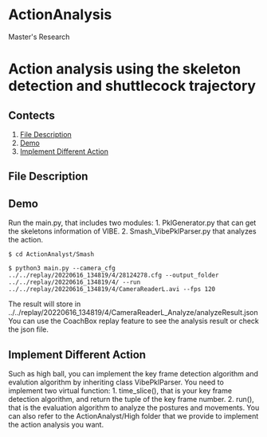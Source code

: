 # ActionAnalysis
Master's Research
# Action analysis using the skeleton detection and shuttlecock trajectory

## Contects
1. [File Description](#File-Description)
2. [Demo](#Demo)
3. [Implement Different Action](#Implement-Different-Action)

## File Description


## Demo
Run the main.py, that includes two modules: 1. PklGenerator.py that can get the skeletons information of VIBE. 2. Smash_VibePklParser.py that analyzes the action.
```
$ cd ActionAnalyst/Smash

$ python3 main.py --camera_cfg ../../replay/20220616_134819/4/28124278.cfg --output_folder ../../replay/20220616_134819/4/ --run ../../replay/20220616_134819/4/CameraReaderL.avi --fps 120
```
The result will store in ../../replay/20220616_134819/4/CameraReaderL_Analyze/analyzeResult.json
You can use the CoachBox replay feature to see the analysis result or check the json file.

## Implement Different Action
Such as high ball, you can implement the key frame detection algorithm and evalution algorithm by inheriting class VibePklParser. You need to implement two virtual function: 1. time_slice(), that is your key frame detection algorithm, and return the tuple of the key frame number. 2. run(), that is the evaluation algorithm to analyze the postures and movements. You can also refer to the ActionAnalyst/High folder that we provide to implement the action analysis you want.
